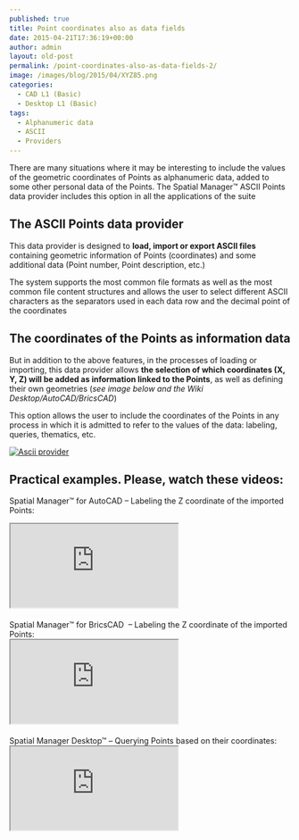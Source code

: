 ```yaml
---
published: true
title: Point coordinates also as data fields
date: 2015-04-21T17:36:19+00:00
author: admin
layout: old-post
permalink: /point-coordinates-also-as-data-fields-2/
image: /images/blog/2015/04/XYZ85.png
categories:
  - CAD L1 (Basic)
  - Desktop L1 (Basic)
tags:
  - Alphanumeric data
  - ASCII
  - Providers
---
```

There are many situations where it may be interesting to include the values of the geometric coordinates of Points as alphanumeric data, added to some other personal data of the Points. The Spatial Manager™ ASCII Points data provider includes this option in all the applications of the suite

<!--more-->

## The ASCII Points data provider

This data provider is designed to **load, import or export ASCII files** containing geometric information of Points (coordinates) and some additional data (Point number, Point description, etc.)

The system supports the most common file formats as well as the most common file content structures and allows the user to select different ASCII characters as the separators used in each data row and the decimal point of the coordinates

## The coordinates of the Points as information data

But in addition to the above features, in the processes of loading or importing, this data provider allows **the selection of which coordinates (X, Y, Z) will be added as information linked to the Points**, as well as defining their own geometries (_see image below and the Wiki Desktop/AutoCAD/BricsCAD_)

This option allows the user to include the coordinates of the Points in any process in which it is admitted to refer to the values of the data: labeling, queries, thematics, etc.
  
<a href="/images/blog/2015/04/Ascii-provider.png" target="_blank" rel="nofollow"><img src="/images/blog/2015/04/Ascii-provider.png" alt="Ascii provider" width="567" height="610" srcset="/images/blog/2015/04/Ascii-provider.png 567w, /images/blog/2015/04/Ascii-provider-278x300.png 278w" sizes="(max-width: 567px) 100vw, 567px" /></a>

## Practical examples. Please, watch these videos:

Spatial Manager™ for AutoCAD &#8211; Labeling the Z coordinate of the imported Points:

<div class="embed-responsive embed-responsive-16by9">
  <iframe class="embed-responsive-item" src="https://www.youtube.com/embed/guwD_0MIltI" allowfullscreen></iframe>
</div>
<br>
Spatial Manager™ for BricsCAD  &#8211; Labeling the Z coordinate of the imported Points:

<div class="embed-responsive embed-responsive-16by9">
  <iframe class="embed-responsive-item" src="https://www.youtube.com/embed/1Da81O7X2BI" allowfullscreen></iframe>
</div>
<br />
Spatial Manager Desktop™ &#8211; Querying Points based on their coordinates:

<div class="embed-responsive embed-responsive-16by9">
  <iframe class="embed-responsive-item" src="https://www.youtube.com/embed/UzhZUr_ravE" allowfullscreen></iframe>
</div>